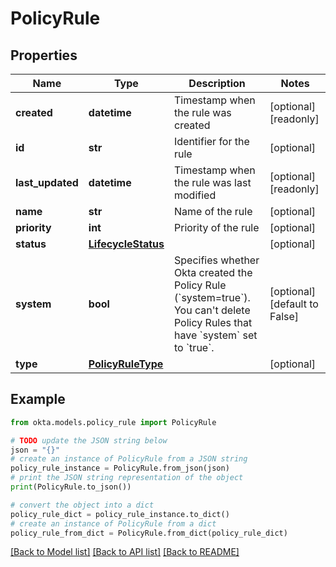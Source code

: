 # PolicyRule


## Properties

Name | Type | Description | Notes
------------ | ------------- | ------------- | -------------
**created** | **datetime** | Timestamp when the rule was created | [optional] [readonly] 
**id** | **str** | Identifier for the rule | [optional] 
**last_updated** | **datetime** | Timestamp when the rule was last modified | [optional] [readonly] 
**name** | **str** | Name of the rule | [optional] 
**priority** | **int** | Priority of the rule | [optional] 
**status** | [**LifecycleStatus**](LifecycleStatus.md) |  | [optional] 
**system** | **bool** | Specifies whether Okta created the Policy Rule (&#x60;system&#x3D;true&#x60;). You can&#39;t delete Policy Rules that have &#x60;system&#x60; set to &#x60;true&#x60;. | [optional] [default to False]
**type** | [**PolicyRuleType**](PolicyRuleType.md) |  | [optional] 

## Example

```python
from okta.models.policy_rule import PolicyRule

# TODO update the JSON string below
json = "{}"
# create an instance of PolicyRule from a JSON string
policy_rule_instance = PolicyRule.from_json(json)
# print the JSON string representation of the object
print(PolicyRule.to_json())

# convert the object into a dict
policy_rule_dict = policy_rule_instance.to_dict()
# create an instance of PolicyRule from a dict
policy_rule_from_dict = PolicyRule.from_dict(policy_rule_dict)
```
[[Back to Model list]](../README.md#documentation-for-models) [[Back to API list]](../README.md#documentation-for-api-endpoints) [[Back to README]](../README.md)


